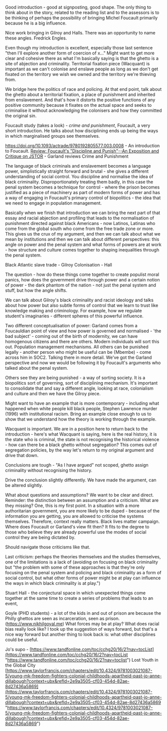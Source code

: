 Good introduction - good at signposting, good shape. The only thing to think about in the story, related to the reading list and to the assessors is to be thinking of perhaps the possibility of bringing Michel Foucault primarily because he is a big influence.

Nice work bringing in Gilroy and Halls. There was an opportunity to name these angles. Fredrick Engles.

Even though my introduction is excellent, especially those last sentence "then I'll explore another form of coercion of x..." Might want to get more clear and cohesive there as what I'm basically saying is that the ghetto is a site of abjection and criminality. Territorial fixation piece (Wacquant) is important as we can't colonise and enslave people as long as we don't get fixated on the territory we wish we owned and the territory we're thieving from.

We bridge here the politics of race and policing. At that end point, talk about the ghetto about a territorial fixation, a place of punishment and inherited from enslavement. And that's how it distorts the positive functions of any positive community because it fixates on the actual space and seeks to criminalise it without acknowledging the colonisers and how they committed the original sin.

Foucault study (takes a look) - *crime and punishment*, Foucault, a very short introduction. He talks about how disciplining ends up being the ways in which marginalised groups see themselves.

https://doi.org/10.1093/actrade/9780192805577.003.0008 - An introduction to Foucault.
[Review: Foucault's "Discipline and Punish"--An Exposition and Critique on JSTOR](https://www.jstor.org/stable/828299) - Garland reviews Crime and Punishment

The language of black criminals and enslavement becomes a language power, simplistically straight forward and brutal - she gives a different understanding of social control. You discipline and normalise the idea of black criminality. Disproportionately treating them badly, in this case the penal system becomes a technique for control - where the prison becomes justified as a piece of machinery as part of modern forms of power and has a way of engaging in Foucault's primary control of biopolitics - the idea that we need to engage in population management. 

Basically when we finish that introduction we can bring the next part of that essay and racial abjection and profiling that leads to the normalisation of punishment directed against black Americans - now Latinos, Latinas who come from the global south who come from the free trade zone or more. This gives us the crux of my argument, and then we can talk about what we mean by institutions and then we can talk about different perspectives: this angle on power and the penal system and what forms of powers are at work - how structure and culture comes together to shaping inequalities through the penal system.

Black Atlantic slave trade - Gilroy
Colonisation - Hall

The question - how do these things come together to create populist moral panics, how does the government drive through power and a certain notion of power - the dark phantom of the nation - not just the penal system and stuff, but how the angle shifts.

We can talk about Gilroy's black criminality and racist ideology and talks about how power but also subtle forms of control that we learn to trust like knowledge making and criminology. For example, how we regulate student's imaginaries - different spheres of this powerful influence.


Two different conceptualisation of power: Garland comes from a Foucauldian point of view and how power is governed and normalised - 'the bad subject' - coming out of the birth of modernity, we can have homogenous citizens and there are others. Modern individuals will sort this out. Population management mechanisms. All others can be punished legally - another person who might be useful can be {Mbembe) - come across him in SOC2. Talking there in more detail. We've got the Garland perspective and now we would be following it by Foucault's arguments who talked about the penal system.

Others see they are being punished - a way of sorting society. It is a biopolitics sort of governing, sort of disciplining mechanism. It's important to consolidate that and say a different angle, looking at race, colonialism and culture and then we have the Gilroy piece.

Might want to have an example that is more contemporary - including what happened when white people kill black people, Stephen Lawrence murder (1996) with institutional racism. Bring an example close enough to us to show that we understand how the theory is working through the example.

Wacquant is important. We are in a position here to return back to the introduction - here's what Wacquant is saying, here is the real history, it is the state who is criminal, the state is not recognising the historical violence - how can there be a black ghetto without segregation? This comes out of segregation policies, by the way let's return to my original argument and drive that down.

Conclusions are tough - "As I have argued" not scoped, ghetto assign criminality without recognising the history.

Drive the conclusion slightly differently. We have made the argument, can be altered slightly.

What about questions and assumptions? We want to be clear and direct. Reminder: the distinction between an assumption and a criticism. What are they missing? One, this is my first point. In a situation with a more authoritarian government, you are more likely to be duped - because of the information you are getting, you are allowed to criticise the systems themselves. Therefore, context really matters. Black lives matter campaign. Where does Foucault or Garland's view fit then? It fits to the degree to those who believe they are already powerful use the modes of social control they are being dictated by.

Should navigate those criticisms like that.

Last criticism: perhaps the theories themselves and the studies themselves, one of the limitations is a lack of (avoiding on focusing on black criminality but "the problem with some of these approaches is that they're only focusing on the penal system and policing and black criminality as a form of social control, but what other forms of power might be at play can influence the ways in which black criminality is at play.")

Stuart Hall - the conjectural space in which unexpected things come together at the same time to create a series of problems that leads to an event, 

Goyle (PHD students) - a lot of the kids in and out of prison are because the Philly ghettos are seen as incarceration, seen as prison. (https://www.nikhilgoyal.me) What forces may be at play? What does racial bias really look like? I took up the suggestion of ways forward, but that's a nice way forward but another thing to look back is: what other disciplines could be useful.


Jo's supo - [https://www.tandfonline.com/toc/cchg20/16/2?nav=tocList](https://www.tandfonline.com/toc/cchg20/16/2?nav=tocList "https://www.tandfonline.com/toc/cchg20/16/2?nav=toclist")
Lost Youth in the Global City
[https://www.taylorfrancis.com/chapters/edit/10.4324/9781003021087-5/young-mk-freedom-fighters-colonial-childhoods-apartheid-past-jo-anne-dillabough?context=ubx&refId=2e9a3505-cf03-454d-82ae-8d27436a5869](https://www.taylorfrancis.com/chapters/edit/10.4324/9781003021087-5/young-mk-freedom-fighters-colonial-childhoods-apartheid-past-jo-anne-dillabough?context=ubx&refId=2e9a3505-cf03-454d-82ae-8d27436a5869 "https://www.taylorfrancis.com/chapters/edit/10.4324/9781003021087-5/young-mk-freedom-fighters-colonial-childhoods-apartheid-past-jo-anne-dillabough?context=ubx&refid=2e9a3505-cf03-454d-82ae-8d27436a5869")